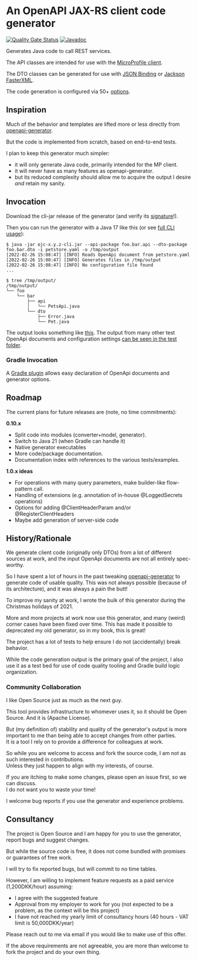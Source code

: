 # An OpenAPI JAX-RS client code generator

[![Quality Gate Status](https://sonarcloud.io/api/project_badges/measure?project=jskov_openapi-jaxrs-client&metric=alert_status)](https://sonarcloud.io/summary/new_code?id=jskov_openapi-jaxrs-client) [![Javadoc](https://img.shields.io/badge/JavaDoc-Online-green)](https://jskov.github.io/openapi-jaxrs-client/)

Generates Java code to call REST services.

The API classes are intended for use with the [MicroProfile client](https://download.eclipse.org/microprofile/microprofile-rest-client-3.0/microprofile-rest-client-spec-3.0.html).

The DTO classes can be generated for use with [JSON Binding](https://javaee.github.io/jsonb-spec/) or [Jackson FasterXML](https://github.com/FasterXML/jackson-docs).  

The code generation is configured via 50+ [options](./src/docs/Configuration.md).

## Inspiration

Much of the behavior and templates are lifted more or less directly from [openapi-generator](https://github.com/OpenAPITools/openapi-generator).

But the code is implemented from scratch, based on end-to-end tests.

I plan to keep this generator much simpler:

 * it will only generate Java code, primarily intended for the MP client.
 * it will never have as many features as openapi-generator.
 * but its reduced complexity should allow me to acquire the output I desire *and* retain my sanity.

## Invocation

Download the cli-jar release of the generator (and verify its [signature](./src/docs/VerifySigning.md)!).

Then you can run the generator with a Java 17 like this (or see [full CLI usage](./src/docs/Cli.md)):

```console
$ java -jar ojc-x.y.z-cli.jar --api-package foo.bar.api --dto-package foo.bar.dto -i petstore.yaml -o /tmp/output
[2022-02-26 15:08:47] [INFO] Reads OpenApi document from petstore.yaml 
[2022-02-26 15:08:47] [INFO] Generates files in /tmp/output 
[2022-02-26 15:08:47] [INFO] No configuration file found
...

$ tree /tmp/output/
/tmp/output/
└── foo
    └── bar
        ├── api
        │   └── PetsApi.java
        └── dto
            ├── Error.java
            └── Pet.java
```

The output looks something like [this](./src/test/java/mada/tests/e2e/examples/petstore).
The output from many other test OpenApi documents and configuration settings [can be seen in the test folder](./src/test/java/mada/tests/e2e).


### Gradle Invocation

A [Gradle plugin](./src/docs/Gradle.md) allows easy declaration of OpenApi documents and generator options.

## Roadmap

The current plans for future releases are (note, no time commitments):

**0.10.x**

* Split code into modules (converter+model, generator).
* Switch to Java 21 (when Gradle can handle it)
* Native generator executables
* More code/package documentation.
* Documentation index with references to the various tests/examples.

**1.0.x ideas**

* For operations with many query parameters, make builder-like flow-pattern call.
* Handling of extensions (e.g. annotation of in-house @LoggedSecrets operations)
* Options for adding @ClientHeaderParam and/or @RegisterClientHeaders
* Maybe add generation of server-side code

## History/Rationale

We generate client code (originally only DTOs) from a lot of different sources at work, and the input OpenApi documents are not all entirely spec-worthy.

So I have spent a lot of hours in the past tweaking [openapi-generator](https://github.com/OpenAPITools/openapi-generator) to generate code of usable quality.
This was not always possible (because of its architecture), and it was always a pain the butt!

To improve my sanity at work, I wrote the bulk of this generator during the Christmas holidays of 2021.

More and more projects at work now use this generator, and many (weird) corner cases have been fixed over time.
This has made it possible to deprecated my old generator, so in my book, this is great!

The project has a lot of tests to help ensure I do not (accidentally) break behavior.

While the code generation output is the primary goal of the project, I also use it as a test bed for use of code quality tooling and Gradle build logic organization.

### Community Collaboration

I like Open Source just as much as the next guy.

This tool provides infrastructure to whomever uses it, so it should be Open Source. And it is (Apache License).

But (my definition of) stability and quality of the generator's output is more important to me than being able to accept changes from other parties.  
It is a tool I rely on to provide a difference for colleagues at work.

So while you are welcome to access and fork the source code, I am not as such interested in contributions.  
Unless they just happen to align with my interests, of course.

If you are itching to make some changes, please open an issue first, so we can discuss.  
I do not want you to waste your time!

I welcome bug reports if you use the generator and experience problems.

## Consultancy

The project is Open Source and I am happy for you to use the generator, report bugs and suggest changes.

But while the source code is free, it does not come bundled with promises or guarantees of free work.

I will try to fix reported bugs, but will commit to no time tables.

However, I am willing to implement feature requests as a paid service (1,200DKK/hour) assuming:

* I agree with the suggested feature
* Approval from my employer to work for you (not expected to be a problem, as the context will be this project)
* I have not reached my yearly limit of consultancy hours (40 hours - VAT limit is 50,000DKK/year)

Please reach out to me via email if you would like to make use of this offer.

If the above requirements are not agreeable, you are more than welcome to fork the project and do your own thing.
